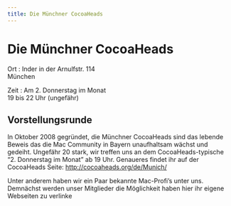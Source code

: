```yaml
--- 
title: Die Münchner CocoaHeads
---
```


# Die Münchner CocoaHeads

Ort
: Inder in der Arnulfstr. 114  
  München

Zeit
: Am 2. Donnerstag im Monat  
  19 bis 22 Uhr (ungefähr)
    

## Vorstellungsrunde

In Oktober 2008 gegründet, die Münchner CocoaHeads sind das lebende Beweis das die Mac Community in
Bayern unaufhaltsam wächst und gedeiht. Ungefähr 20 stark, wir treffen uns an dem
CocoaHeads-typische “2. Donnerstag im Monat” ab 19 Uhr. Genaueres findet ihr auf der CocoaHeads
Seite: <http://cocoaheads.org/de/Munich/>

Unter anderem haben wir ein Paar bekannte Mac-Profi’s unter uns. Demnächst werden unser Mitglieder
die Möglichkeit haben hier ihr eigene Webseiten zu verlinke
